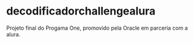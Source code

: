 # decodificadorchallengealura
Projeto final do Progama One, promovido pela Oracle em parceria com a alura.
